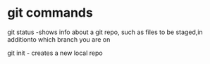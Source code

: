 # git commands

git status -shows info about a git repo, such as files to be staged,in additionto which branch you are on

git init - creates a new local repo